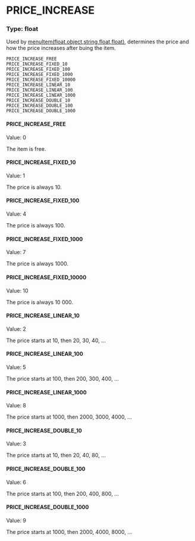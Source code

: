 # PRICE_INCREASE
### Type: float
Used by [menuItem(float,object,string,float,float)](/MdDocs/Functions/Game/MenuItem.md), determines the price and how the price increases after buing the item.
```
PRICE_INCREASE_FREE
PRICE_INCREASE_FIXED_10
PRICE_INCREASE_FIXED_100
PRICE_INCREASE_FIXED_1000
PRICE_INCREASE_FIXED_10000
PRICE_INCREASE_LINEAR_10
PRICE_INCREASE_LINEAR_100
PRICE_INCREASE_LINEAR_1000
PRICE_INCREASE_DOUBLE_10
PRICE_INCREASE_DOUBLE_100
PRICE_INCREASE_DOUBLE_1000
```
#### PRICE_INCREASE_FREE
Value: 0

The item is free.
#### PRICE_INCREASE_FIXED_10
Value: 1

The price is always 10.
#### PRICE_INCREASE_FIXED_100
Value: 4

The price is always 100.
#### PRICE_INCREASE_FIXED_1000
Value: 7

The price is always 1000.
#### PRICE_INCREASE_FIXED_10000
Value: 10

The price is always 10 000.
#### PRICE_INCREASE_LINEAR_10
Value: 2

The price starts at 10, then 20, 30, 40, ...
#### PRICE_INCREASE_LINEAR_100
Value: 5

The price starts at 100, then 200, 300, 400, ...
#### PRICE_INCREASE_LINEAR_1000
Value: 8

The price starts at 1000, then 2000, 3000, 4000, ...
#### PRICE_INCREASE_DOUBLE_10
Value: 3

The price starts at 10, then 20, 40, 80, ...
#### PRICE_INCREASE_DOUBLE_100
Value: 6

The price starts at 100, then 200, 400, 800, ...
#### PRICE_INCREASE_DOUBLE_1000
Value: 9

The price starts at 1000, then 2000, 4000, 8000, ...
